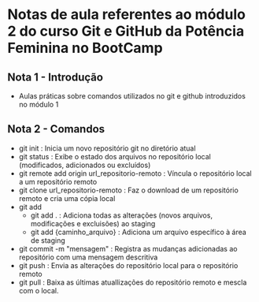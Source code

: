 # Notas de aula referentes ao módulo 2 do curso Git e GitHub da Potência Feminina no BootCamp

## Nota 1 - Introdução

- Aulas práticas sobre comandos utilizados no git e github introduzidos no módulo 1

## Nota 2 - Comandos

- git init
    : Inicia um novo repositório git no diretório atual
- git status
    : Exibe o estado dos arquivos no repositório local (modificados, adicionados ou excluídos)
- git remote add origin url_repositorio-remoto
    : Víncula o repositório local a um repositório remoto
- git clone url_repositorio-remoto
    : Faz o download de um repositório remoto e cria uma cópia local
- git add
    - git add .
        : Adiciona todas as alterações (novos arquivos, modificações e excluisões) ao staging
    - git add {caminho_arquivo}
        : Adiciona um arquivo específico à área de staging
- git commit -m "mensagem"
    : Registra as mudanças adicionadas ao repositório com uma mensagem descritiva
- git push
    : Envia as alterações do repositório local para o repositório remoto
- git pull
    : Baixa as últimas atuallizações do repositório remoto e mescla com o local.
